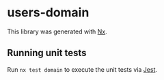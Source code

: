 # users-domain

This library was generated with [Nx](https://nx.dev).

## Running unit tests

Run `nx test domain` to execute the unit tests via [Jest](https://jestjs.io).
